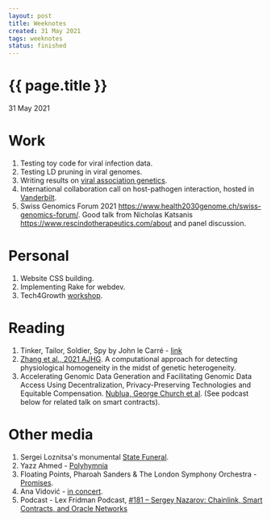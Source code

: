 ```yaml
---
layout: post
title: Weeknotes
created: 31 May 2021
tags: weeknotes
status: finished
---
```


{{ page.title }}
================

<p class="meta">31 May 2021</p>

# Work
1. Testing toy code for viral infection data.
2. Testing LD pruning in viral genomes.
3. Writing results on [viral association genetics](https://www.ncbi.nlm.nih.gov/labs/virus/vssi/#/virus?SeqType_s=Nucleotide&VirusLineage_ss=Human%20orthopneumovirus,%20taxid:11250).
4. International collaboration call on host-pathogen interaction, hosted in [Vanderbilt](https://www.vanderbilt.edu).
5. Swiss Genomics Forum 2021 <https://www.health2030genome.ch/swiss-genomics-forum/>. Good talk from Nicholas Katsanis <https://www.rescindotherapeutics.com/about> and panel discussion.

# Personal 
1. Website CSS building.
2. Implementing Rake for webdev.
3. Tech4Growth [workshop](https://tech4growth.ch).

# Reading
1. Tinker, Tailor, Soldier, Spy by John le Carré - [link](https://www.goodreads.com/book/show/10073506-tinker-tailor-soldier-spy)
2. [Zhang et al., 2021 AJHG](https://pubmed.ncbi.nlm.nih.gov/34015270/). A computational approach for detecting physiological homogeneity in the midst of genetic heterogeneity.
3. Accelerating Genomic Data Generation and Facilitating Genomic Data Access Using Decentralization, Privacy-Preserving Technologies and Equitable Compensation. [Nublua, George Church et al](https://nebula.org/blog/wp-content/uploads/2019/05/Accelerating-Genomic-Data-Generation-and-Facilitating-Genomic-Data-Access.pdf). (See podcast below for related talk on smart contracts).

# Other media
1. Sergei Loznitsa's monumental [State Funeral](https://www.imdb.com/title/tt10203842/).
2. Yazz Ahmed - [Polyhymnia](https://www.youtube.com/watch?v=6kKYzuvxsZo)
3. Floating Points, Pharoah Sanders & The London Symphony Orchestra - [Promises](https://www.youtube.com/watch?v=Mn8x0QbN4f8&t=571s).
4. Ana Vidović - [in concert](https://www.youtube.com/watch?v=e26zZ83Oh6Y).
5. Podcast - Lex Fridman Podcast, [#181 – Sergey Nazarov: Chainlink, Smart Contracts, and Oracle Networks](https://lexfridman.com/sergey-nazarov/)

